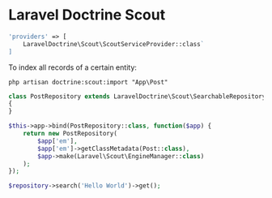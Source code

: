 # Laravel Doctrine Scout

```php
'providers' => [
    LaravelDoctrine\Scout\ScoutServiceProvider::class`
]
```

To index all records of a certain entity:

```
php artisan doctrine:scout:import "App\Post"
```

```php
class PostRepository extends LaravelDoctrine\Scout\SearchableRepository 
{
}
```

```php
$this->app->bind(PostRepository::class, function($app) {
    return new PostRepository(
        $app['em'],
        $app['em']->getClassMetadata(Post::class),
        $app->make(Laravel\Scout\EngineManager::class)
    );
});
```

```php
$repository->search('Hello World')->get();
```